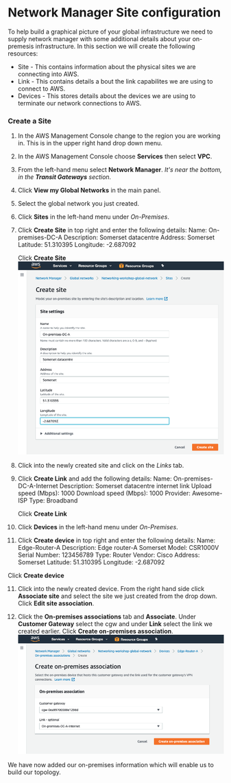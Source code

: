 # Network Manager Site configuration

To help build a graphical picture of your global infrastructure we need to supply network manager with some additional details about your on-premesis infrastructure. In this section we will create the following resources:

- Site - This contains information about the physical sites we are connecting into AWS.
- Link - This contains details a bout the link capabilites we are using to connect to AWS.
- Devices - This stores details about the devices we are using to terminate our network connections to AWS.

### Create a Site

1. In the AWS Management Console change to the region you are working in. This is in the upper right hand drop down menu.

2. In the AWS Management Console choose **Services** then select **VPC**.

3. From the left-hand menu select **Network Manager**. _It's near the bottom, in the **Transit Gateways** section._

4. Click **View my Global Networks** in the main panel.

5. Select the global network you just created.

6. Click **Sites** in the left-hand menu under *On-Premises*.

7. Click **Create Site** in top right and enter the following details:
   Name: On-premises-DC-A
   Description: Somerset datacentre
   Address: Somerset
   Latitude: 51.310395
   Longitude: -2.687092

   Click **Create Site**
   ![Site Setup](../images/site_setup.png)

8. Click into the newly created site and click on the *Links* tab.

9. Click **Create Link** and add the following details:
   Name: On-premises-DC-A-Internet
   Description: Somerset datacentre internet link
   Upload speed (Mbps): 1000
   Download speed (Mbps): 1000
   Provider: Awesome-ISP
   Type: Broadband
   
   Click **Create Link**

10. Click **Devices** in the left-hand menu under *On-Premises*.

11. Click **Create device** in top right and enter the following details:
   Name: Edge-Router-A
   Description: Edge router-A Somerset
   Model: CSR1000V
   Serial Number: 123456789
   Type: Router
   Vendor: Cisco
   Address: Somerset
   Latitude: 51.310395
   Longitude: -2.687092

   Click **Create device**

11. Click into the newly created device. From the right hand side click **Associate site** and select the site we just created from the drop down. Click **Edit site association**.

12. Click the **On-premises associations** tab and **Associate**. Under **Customer Gateway** select the cgw and under **Link** select the link we created earlier. Click **Create on-premises association**.
    ![Site Setup](../images/on-prem-association.png)

We have now added our on-premises information which will enable us to build our topology.
